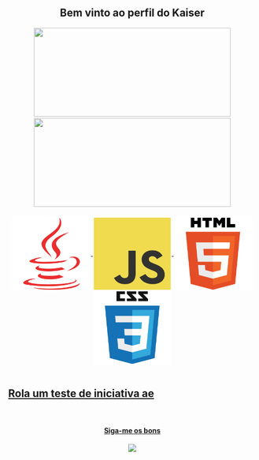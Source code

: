 <div align="center">

  ## Bem vinto ao perfil do Kaiser

  <div>
    <a href="https://github.com/kaiser-hd">
    <img height="180em" width="400em" src="https://github-readme-stats.vercel.app/api?username=kaiser-hd&show_icons=true&theme=tokyonight&include_all_commits=true&count_private=true"/>
    <img height="180em" width="400em" src="https://github-readme-stats.vercel.app/api/top-langs/?username=kaiser-hd&layout=compact&langs_count=6&theme=tokyonight"/>
  </div>
 
  <div style="display: inline_block"><br>
    <div style="justify-content: center;">
      <img align="center" alt="Java" height="150" width="160" src="https://github.com/devicons/devicon/blob/master/icons/java/java-plain.svg" />
      <img align="center" alt="JavaScript" height="150" width="160" src="https://github.com/devicons/devicon/blob/master/icons/javascript/javascript-original.svg" />
      <img align="center" alt="HTML" height="150" width="160" src="https://github.com/devicons/devicon/blob/master/icons/html5/html5-original-wordmark.svg" />
      <img align="center" alt="CSS" height="150" width="160" src="https://github.com/devicons/devicon/blob/master/icons/css3/css3-original-wordmark.svg" />
    </div>
  </div>
</div>
 
<br>
 
## Rola um teste de iniciativa ae
 
<div align="center" style="display: inline_block"><br>
 
 #### Siga-me os bons
 
 <!--
  <a href="" target="_blank"><img src="https://img.shields.io/badge/YouTube-FF0000?style=for-the- badge&logo=youtube&logoColor=white" target="_blank"></a>
 -->
 
  <a href="https://www.instagram.com/masena_qin/" target="_blank"><img src="https://icon-library.com/images/instagram-icon-png/instagram-icon-png-6.jpg" height="50" target="_blank"></a><t>
 
 
  <!--
    ![Animação de cobra](https://github.com/akoruudev/akoruudev/blob/output/github-contribution-grid-snake.svg)
  -->
</div>

